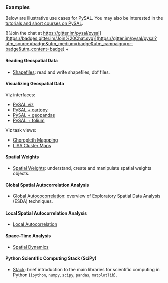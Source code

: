 ### Examples

Below are illustrative use cases for PySAL. You may also be interested in the [tutorials and short courses on PySAL](https://github.com/pysal/notebooks/blob/master/courses.md).

[![Join the chat at https://gitter.im/pysal/pysal](https://badges.gitter.im/Join%20Chat.svg)](https://gitter.im/pysal/pysal?utm_source=badge&utm_medium=badge&utm_campaign=pr-badge&utm_content=badge)
+

#### Reading Geospatial Data
* [Shapefiles](http://nbviewer.ipython.org/urls/raw.github.com/pysal/notebooks/master/PySAL_io.ipynb): read and write shapefiles, dbf files.

#### Visualizing Geospatial Data

Viz interfaces:

* [PySAL viz](http://nbviewer.ipython.org/github/pysal/pysal/blob/master/pysal/contrib/viz/mapping_guide.ipynb?create=1)
* [PySAL + cartopy](http://nbviewer.ipython.org/gist/darribas/9a0d3b6177b7ca6be007/london_boroughs.ipynb)
* [PySAL + geopandas](https://github.com/geopandas/geopandas/blob/master/examples/choropleths.ipynb)
* [PySAL + folium](https://gist.github.com/sjsrey/6802208)

Viz task views:

* [Choropleth Mappping](https://github.com/sjsrey/aerus2015/blob/master/esda/03_choropleth_mapping.ipynb)
* [LISA Cluster Maps](http://nbviewer.ipython.org/urls/gist.githubusercontent.com/darribas/657e0568df7a63362762/raw/pysal_lisa_maps.ipynb)


#### Spatial Weights

* [Spatial Weights](https://github.com/pysal/notebooks/blob/master/notebooks/PySAL_weights.ipynb): understand, create and manipulate spatial weights objects.

#### Global Spatial Autocorrelation Analysis

* [Global Autococorrelation](https://github.com/pysal/notebooks/blob/master/notebooks/PySAL_esda.ipynb): overview of Exploratory Spatial Data Analysis (ESDA) techniques.

#### Local Spatial Autocorrelation Analysis

* [Local Autocorrelation](https://github.com/sjsrey/aerus2015/blob/master/esda/10_local_south.ipynb)


#### Space-Time Analysis

* [Spatial Dynamics](https://github.com/sjsrey/aerus2015/blob/master/esda/12_spatial_dynamics.ipynb)




#### Python Scientific Computing Stack (SciPy)
* [Stack](https://github.com/pysal/notebooks/blob/master/notebooks/intro_scicomp_python.ipynb): brief introduction to the main libraries for scientific computing in Python (`ipython`, `numpy`, `scipy`, `pandas`, `matplotlib`).


[jupyter]: https://jupyter.org
